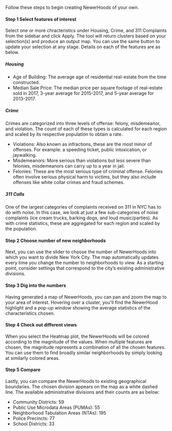 Follow these steps to begin creating NewerHoods of your own.

#### Step 1 Select features of interest
Select one or more chracteristics under Housing, Crime, and 311 Complaints from the sidebar and click Apply. The tool will return clusters based on your selection(s) and produce an output map. You can use the same button to update your selection at any stage. Details on each of the features are as below.

##### Housing

- Age of Building: The average age of residential real-estate from the time constructed.
- Median Sale Price: The median price per square footage of real-estate sold in 2017, 3-year average for 2015-2017, and 5-year average for 2013-2017.


##### Crime
Crimes are categorized into three levels of offense: felony, misdemeanor, and violation. The count of each of these types is calculated for each region and scaled by its respective population to obtain a rate.

- Violations: Also known as infractions, these are the most minor of offenses. For example: a speeding ticket, public intoxication, or jaywalking.
- Misdemeanors: More serious than violations but less severe than felonies, misdemeanors can carry up to a year in jail.
- Felonies: These are the most serious type of criminal offense. Felonies often involve serious physical harm to victims, but they also include offenses like white collar crimes and fraud schemes.


##### 311 Calls
One of the largest categories of complaints received on 311 in NYC has to do with noise. In this case, we look at just a few sub-categories of noise complaints (ice cream trucks, barking dogs, and loud music/parties). As with crime statistics, these are aggregated for each region and scaled by the population.

#### Step 2 Choose number of new neighborhoods
Next, you can use the slider to choose the number of NewerHoods into which you want to divide New York City. The map automatically updates every time you change the number to neighborhoods to view. As a starting point, consider settings that correspond to the city’s existing administrative divisions.

#### Step 3 Dig into the numbers
Having generated a map of NewerHoods, you can pan and zoom the map to your area of interest. Hovering over a cluster, you'll find the NewerHood highlight and a pop-up window showing the average statistics of the characteristics chosen.

#### Step 4 Check out different views
When you select the Heatmap plot, the NewerHoods will be colored according to the magnitude of the values. When multiple features are chosen, the magnitude represents a combination of all the chosen features. You can use them to find broadly similar neighborhoods by simply looking at similarly colored areas.

#### Step 5 Compare
Lastly, you can compare the NewerHoods to existing geographical boundaries. The chosen division appears on the map as a white dashed line. The available administrative divisions and their counts are as below:

- Community Districts: 59
- Public Use Microdata Areas (PUMAs): 55
- Neighborhood Tabulation Areas (NTAs): 195
- Police Precincts: 77
- School Districts: 33

